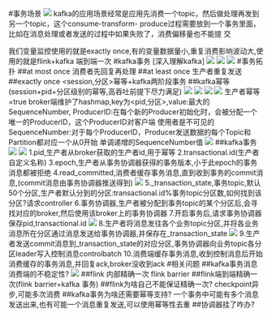 [](https://time.geekbang.org/column/article/138724)
#事务场景
![](.z_06_分布式_消息队列_kafka_06_幂等性_事务_EOS_精确一次_images/e5025d96.png)
kafka的应用场景经常是应用先消费一个topic，然后做处理再发到另一个topic，这个consume-transform- produce过程需要放到一个事务里面，比如在消息处理或者发送的过程中如果失败了，消费偏移量也不能提 交

我们变量监控使用的就是exactly once,有的变量数据量小,重复消费影响波动大,使用的就是flink+kafka 端到端一次
#kafka事务
[深入理解kafka]
![](.z_06_分布式_消息队列_kafka_06_幂等性_事务_EOS_精确一次_images/ac2f14bd.png)
![](.z_06_分布式_消息队列_kafka_06_幂等性_事务_EOS_精确一次_images/f039d614.png)
![](.z_06_分布式_消息队列_kafka_06_幂等性_事务_EOS_精确一次_images/ba71643e.png)
#事务拓扑
##at most once
消费者先回复再处理
##at least once
生产者重复发送
##exactly once
<session,分区>幂等+kafka两阶段事务
##kafka幂等(session+pid+分区级别的幂等,高吞吐前提下尽力满足)
![](.z_06_分布式_消息队列_kafka_06_幂等性_事务_EOS_精确一次_images/a63e478e.png)
![](.z_06_分布式_消息队列_kafka_06_幂等性_事务_EOS_精确一次_images/959a1c5e.png)
![](.z_06_分布式_消息队列_kafka_06_幂等性_事务_EOS_精确一次_images/6b978f67.png)
![](.z_06_分布式_消息队列_kafka_06_幂等性_事务_EOS_精确一次_images/f6d355b2.png)
生产者幂等=true
broker端维护了hashmap,key为<pid,分区>,value:最大的SequenceNumber,
ProducerID:在每个新的Producer初始化时，会被分配一个唯一的ProducerID，这个ProducerID对客户端 使用者是不可⻅的
SequenceNumber:对于每个ProducerID，Producer发送数据的每个Topic和Partition都对应一个从0开始 单调递增的SequenceNumber值
![](.z_06_分布式_消息队列_kafka_06_幂等性_事务_EOS_精确一次_images/dc6f7431.png)
##kafka事务
![](.z_06_分布式_消息队列_kafka_06_幂等性_事务_EOS_精确一次_images/ac2f14bd.png)
![](.z_06_分布式_消息队列_kafka_06_幂等性_事务_EOS_精确一次_images/32e28dee.png)
1.pid,生产者从broker获取的生产者id,用于幂等
2.transactional.id(生产者自定义名称)
3.epoch,生产者从事务协调器获得的事务版本,小于此epoch的事务消息都被拒绝
4.read_committed,消费者缓存事务消息,直到收到事务的commit消息,(commit消息由事务协调器推送得到)
![](.z_06_分布式_消息队列_kafka_06_幂等性_事务_EOS_精确一次_images/495ad835.png)
5._transaction_state,事务topic,默认50个分区,生产者默认分到的分区:transactional.id%事务topic分区数,如何找到该分区?请求controller
6.事务协调器,生产者被分配到事务topic的某个分区后,会寻找对应的broker,然后使用该broker上的事务协调器
7.开启事务后,请求事务协调器保存pid,transactional.id
![](.z_06_分布式_消息队列_kafka_06_幂等性_事务_EOS_精确一次_images/1a612f18.png)
8.生产者将消息发往各个业务topic分区,并将各业务消息所在分区通过消息发送给事务协调器,并保存在_transaction_state
![](.z_06_分布式_消息队列_kafka_06_幂等性_事务_EOS_精确一次_images/a29fcd4d.png)
9.生产者发送commit消息到_transaction_state的对应分区,事务协调器向业务topic各分区leader写入控制消息controlbatch
10.消费端缓存事务消息,收到控制消息后开始消费缓存的事务消息,并回复ack,broker没收到ack
#相关问题
##kafka事务消息消费端的不稳定性?
![](.z_06_分布式_消息队列_kafka_06_幂等性_事务_EOS_精确一次_images/25f76fd6.png)
##flink 内部精确一次
flink barrier
##flink端到端精确一次(flink barrier+kafka 事务)
##flink为啥自己不能保证精确一次?
checkpoint异步,可能多次消费
##kafka事务为啥还需要幂等支持?
一个事务中可能有多个消息发送出来,也有可能一个消息重复发送,可以使用幂等性去重
##协调器挂了咋办?
